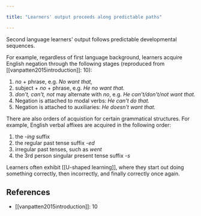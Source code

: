 ```yaml
---

title: "Learners' output proceeds along predictable paths"

---
```


Second language learners' output follows predictable developmental sequences.

For example, regardless of first language background, learners acquire English negation through the following stages (reproduced from [[vanpatten2015introduction]]: 10):

1. *no* + phrase, e.g. *No want that,* 
2. subject + *no* + phrase, e.g. *He no want that.*
3. *don't, can't, not* may alternate with *no*, e.g. *He can't/don't/not want that.*
4. Negation is attached to modal verbs: *He can't do that.*
5. Negation is attached to auxiliaries: *He doesn't want that.*

There are also orders of acquistion for certain grammatical structures. For example, English verbal affixes are acquired in the following order:

1. the *-ing* suffix 
2. the regular past tense suffix *-ed* 
3. irregular past tenses, such as *went*
4. the 3rd person singular present tense suffix *-s*

Learners often exhibit [[U-shaped learning]], where they start out doing something correctly, then incorrectly, and finally correctly once again.

## References

- [[vanpatten2015introduction]]: 10
